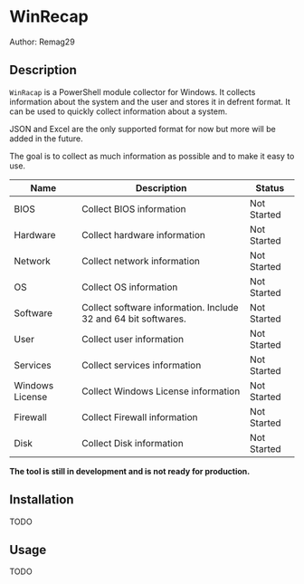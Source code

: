 # WinRecap

Author: Remag29

## Description

`WinRacap` is a PowerShell module collector for Windows. It collects information about the system and the user and stores it in defrent format. It can be used to quickly collect information about a system.

JSON and Excel are the only supported format for now but more will be added in the future.

The goal is to collect as much information as possible and to make it easy to use.

| Name            | Description                                                    | Status      |
| --------------- | -------------------------------------------------------------- | ----------- |
| BIOS            | Collect BIOS information                                       | Not Started |
| Hardware        | Collect hardware information                                   | Not Started |
| Network         | Collect network information                                    | Not Started |
| OS              | Collect OS information                                         | Not Started |
| Software        | Collect software information. Include 32 and 64 bit softwares. | Not Started |
| User            | Collect user information                                       | Not Started |
| Services        | Collect services information                                   | Not Started |
| Windows License | Collect Windows License information                            | Not Started |
| Firewall        | Collect Firewall information                                   | Not Started |
| Disk            | Collect Disk information                                       | Not Started |

**The tool is still in development and is not ready for production.**

## Installation

TODO

## Usage

TODO

